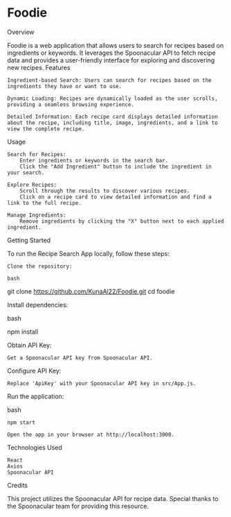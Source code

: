 # Foodie
Overview

Foodie is a web application that allows users to search for recipes based on ingredients or keywords. It leverages the Spoonacular API to fetch recipe data and provides a user-friendly interface for exploring and discovering new recipes.
Features

    Ingredient-based Search: Users can search for recipes based on the ingredients they have or want to use.

    Dynamic Loading: Recipes are dynamically loaded as the user scrolls, providing a seamless browsing experience.

    Detailed Information: Each recipe card displays detailed information about the recipe, including title, image, ingredients, and a link to view the complete recipe.

Usage

    Search for Recipes:
        Enter ingredients or keywords in the search bar.
        Click the "Add Ingredient" button to include the ingredient in your search.
        
    Explore Recipes:
        Scroll through the results to discover various recipes.
        Click on a recipe card to view detailed information and find a link to the full recipe.

    Manage Ingredients:
        Remove ingredients by clicking the "X" button next to each applied ingredient.

Getting Started

To run the Recipe Search App locally, follow these steps:

    Clone the repository:

    bash

git clone https://github.com/KunaAl22/Foodie.git
cd foodie

Install dependencies:

bash

npm install

Obtain API Key:

    Get a Spoonacular API key from Spoonacular API.

Configure API Key:

    Replace 'ApiKey' with your Spoonacular API key in src/App.js.

Run the application:

bash

    npm start

    Open the app in your browser at http://localhost:3000.

Technologies Used

    React
    Axios
    Spoonacular API

Credits

This project utilizes the Spoonacular API for recipe data. Special thanks to the Spoonacular team for providing this resource.
